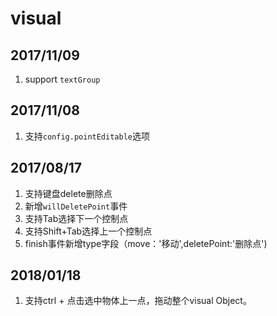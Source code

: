 # visual

## 2017/11/09

1. support `textGroup`

## 2017/11/08
1. 支持`config.pointEditable`选项


## 2017/08/17

1.  支持键盘delete删除点
2.  新增`willDeletePoint`事件
3.  支持Tab选择下一个控制点
4.  支持Shift+Tab选择上一个控制点
5.  finish事件新增type字段（move：'移动',deletePoint:'删除点')

## 2018/01/18

1.  支持ctrl + 点击选中物体上一点，拖动整个visual Object。

